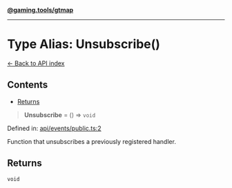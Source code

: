 [**@gaming.tools/gtmap**](README.md)

***

# Type Alias: Unsubscribe()

[← Back to API index](./README.md)

## Contents

- [Returns](#returns)

> **Unsubscribe** = () => `void`

Defined in: [api/events/public.ts:2](https://github.com/gamingtools/gt-map/blob/02ad961dd733041f2c6c39034ee7c302a553f45a/packages/gtmap/src/api/events/public.ts#L2)

Function that unsubscribes a previously registered handler.

## Returns

`void`
